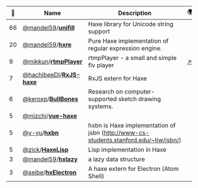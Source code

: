 |:star2: | Name | Description | 🌍|
|---|---|---|---|
|66|[@mandel59](https://github.com/mandel59)/[**unifill**](https://github.com/mandel59/unifill)|Haxe library for Unicode string support||
|20|[@mandel59](https://github.com/mandel59)/[**hxre**](https://github.com/mandel59/hxre)|Pure Haxe implementation of regular expression engine.||
|9|[@mikkun](https://github.com/mikkun)/[**rtmpPlayer**](https://github.com/mikkun/rtmpPlayer)|rtmpPlayer - a small and simple flv player|[:arrow_upper_right:](https://github.com/mikkun/rtmpPlayer)|
|7|[@hachibeeDI](https://github.com/hachibeeDI)/[**RxJS-haxe**](https://github.com/hachibeeDI/RxJS-haxe)|RxJS extern for Haxe||
|6|[@keroxp](https://github.com/keroxp)/[**BullBones**](https://github.com/keroxp/BullBones)|Research on computer-supported sketch drawing systems.||
|5|[@mizchi](https://github.com/mizchi)/[**vue-haxe**](https://github.com/mizchi/vue-haxe)|||
|5|[@y-yu](https://github.com/y-yu)/[**hxbn**](https://github.com/y-yu/hxbn)|hxbn is Haxe implementation of jsbn (http://www-cs-students.stanford.edu/~tjw/jsbn/)||
|5|[@zick](https://github.com/zick)/[**HaxeLisp**](https://github.com/zick/HaxeLisp)|Lisp implementation in Haxe||
|3|[@mandel59](https://github.com/mandel59)/[**hxlazy**](https://github.com/mandel59/hxlazy)|a lazy data structure||
|3|[@seibe](https://github.com/seibe)/[**hxElectron**](https://github.com/seibe/hxElectron)|A haxe extern for Electron (Atom Shell)||

